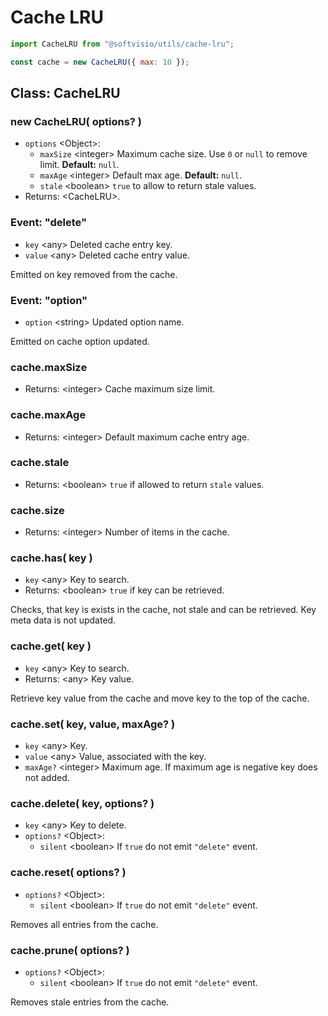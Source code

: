 # Cache LRU

```javascript
import CacheLRU from "@softvisio/utils/cache-lru";

const cache = new CacheLRU({ max: 10 });
```

## Class: CacheLRU

### new CacheLRU( options? )

-   `options` <Object\>:
    -   `maxSize` <integer\> Maximum cache size. Use `0` or `null` to remove limit. **Default:** `null`.
    -   `maxAge` <integer\> Default max age. **Default:** `null`.
    -   `stale` <boolean\> `true` to allow to return stale values.
-   Returns: <CacheLRU\>.

### Event: "delete"

-   `key` <any\> Deleted cache entry key.
-   `value` <any\> Deleted cache entry value.

Emitted on key removed from the cache.

### Event: "option"

-   `option` <string\> Updated option name.

Emitted on cache option updated.

### cache.maxSize

-   Returns: <integer\> Cache maximum size limit.

### cache.maxAge

-   Returns: <integer\> Default maximum cache entry age.

### cache.stale

-   Returns: <boolean\> `true` if allowed to return `stale` values.

### cache.size

-   Returns: <integer\> Number of items in the cache.

### cache.has( key )

-   `key` <any\> Key to search.
-   Returns: <boolean\> `true` if key can be retrieved.

Checks, that key is exists in the cache, not stale and can be retrieved. Key meta data is not updated.

### cache.get( key )

-   `key` <any\> Key to search.
-   Returns: <any\> Key value.

Retrieve key value from the cache and move key to the top of the cache.

### cache.set( key, value, maxAge? )

-   `key` <any\> Key.
-   `value` <any\> Value, associated with the key.
-   `maxAge?` <integer\> Maximum age. If maximum age is negative key does not added.

### cache.delete( key, options? )

-   `key` <any\> Key to delete.
-   `options?` <Object\>:
    -   `silent` <boolean\> If `true` do not emit `"delete"` event.

### cache.reset( options? )

-   `options?` <Object\>:
    -   `silent` <boolean\> If `true` do not emit `"delete"` event.

Removes all entries from the cache.

### cache.prune( options? )

-   `options?` <Object\>:
    -   `silent` <boolean\> If `true` do not emit `"delete"` event.

Removes stale entries from the cache.
